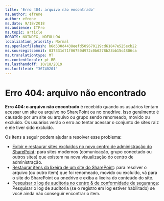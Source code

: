 ```yaml
---
title: 'Erro 404: arquivo não encontrado'
ms.author: efrene
author: efrene
ms.date: 9/18/2018
ms.audience: ITPro
ms.topic: article
ROBOTS: NOINDEX, NOFOLLOW
localization_priority: Normal
ms.openlocfilehash: b6d530d4438eefd509670119cd61847e525ecb22
ms.sourcegitcommit: 037331d71f06750d972c0b6278b23bb15c4806ca
ms.translationtype: MT
ms.contentlocale: pt-BR
ms.lasthandoff: 10/18/2019
ms.locfileid: "36740201"
---
```

# <a name="error-404-file-not-found"></a>Erro 404: arquivo não encontrado

**Erro 404: o arquivo não encontrado** é recebido quando os usuários tentam acessar um site ou arquivo no SharePoint ou no onedrive. Isso geralmente é causado por um site ou arquivo ou grupo sendo renomeado, movido ou excluído.
Os usuários verão o erro ao tentar acessar o conjunto de sites raiz e ele tiver sido excluído.

Os itens a seguir podem ajudar a resolver esse problema:
- [Exibir e restaurar sites excluídos no novo centro de administração do SharePoint](https://docs.microsoft.com/sharepoint/view-and-restore-deleted-sites-in-new-admin-center): para sites modernos (comunicação, grupo conectado ou outros sites) que existem na nova visualização do centro de administração.
- [Restaurar itens da lixeira de um site do SharePoint](https://support.office.com/article/Restore-items-in-the-Recycle-Bin-of-a-SharePoint-site-6df466b6-55f2-4898-8d6e-c0dff851a0be): para resolver o arquivo (ou outro item) que foi renomeado, movido ou excluído, vá para o site do SharePoint ou onedrive e exiba a lixeira do conteúdo do site.
- [Pesquisar o log de auditoria no centro &amp; de conformidade de segurança](https://docs.microsoft.com/office365/securitycompliance/search-the-audit-log-in-security-and-compliance): Pesquisar o log de auditoria (se o registro em log estiver habilitado) se você ainda não conseguir encontrar o item.
